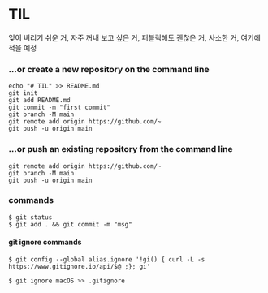 # TIL

잊어 버리기 쉬운 거, 자주 꺼내 보고 싶은 거, 퍼블릭해도 괜찮은 거, 사소한 거, 여기에 적을 예정

### …or create a new repository on the command line

```
echo "# TIL" >> README.md
git init
git add README.md
git commit -m "first commit"
git branch -M main
git remote add origin https://github.com/~
git push -u origin main
```

### …or push an existing repository from the command line

```
git remote add origin https://github.com/~
git branch -M main
git push -u origin main
```

### commands

```
$ git status
$ git add . && git commit -m "msg"
```

#### git ignore commands

```
$ git config --global alias.ignore '!gi() { curl -L -s https://www.gitignore.io/api/$@ ;}; gi'

$ git ignore macOS >> .gitignore
```
